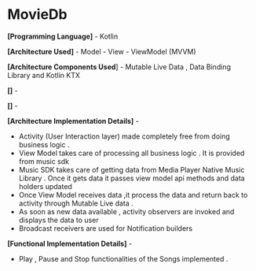 # MovieDb

**[Programming Language]** - Kotlin

**[Architecture Used]** - Model - View - ViewModel (MVVM)

**[Architecture Components Used**] - Mutable Live Data , Data Binding Library and Kotlin KTX

**[]** - 

**[]** - 


**[Architecture Implementation Details]** - 
- Activity (User Interaction layer) made completely free from doing business logic .
- View Model takes care of processing all business logic . It is provided from music sdk 
- Music SDK  takes care of getting data from Media Player Native Music Library . Once it gets data it passes 
  view model api methods and data holders updated
- Once View Model receives data ,it process the data and return back to activity through Mutable Live data .
- As soon as new data available , activity observers are invoked and displays the data to user 
- Broadcast receivers are used for Notification builders 

**[Functional Implementation Details]** - 
- Play , Pause and Stop functionalities of the Songs implemented .
